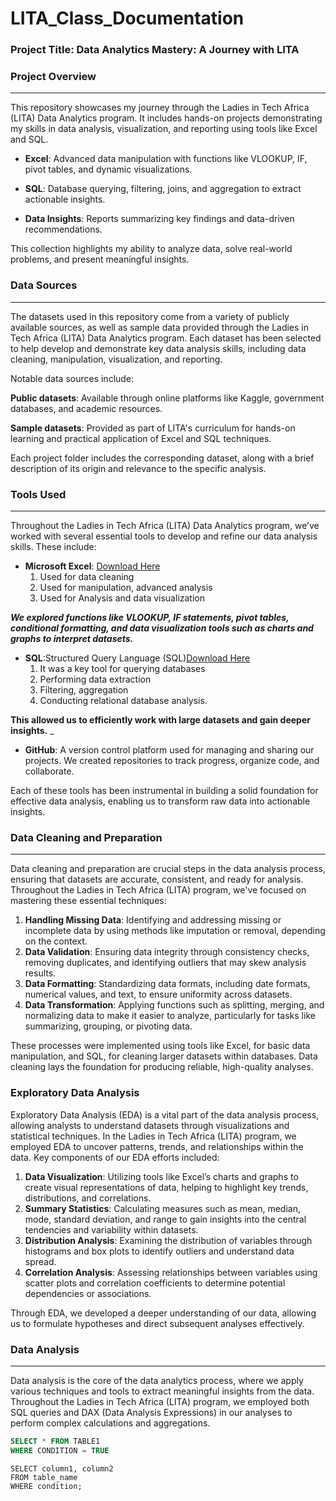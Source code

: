 # LITA_Class_Documentation

### Project Title: Data Analytics Mastery: A Journey with LITA

### Project Overview
---
This repository showcases my journey through the Ladies in Tech Africa (LITA) Data Analytics program. It includes hands-on projects demonstrating my skills in data analysis, visualization, and reporting using tools like Excel and SQL.

- **Excel**: Advanced data manipulation with functions like VLOOKUP, IF, pivot tables, and dynamic visualizations.

- **SQL**: Database querying, filtering, joins, and aggregation to extract actionable insights.

 - **Data Insights**: Reports summarizing key findings and data-driven recommendations.

This collection highlights my ability to analyze data, solve real-world problems, and present meaningful insights.

### Data Sources
---
The datasets used in this repository come from a variety of publicly available sources, as well as sample data provided through the Ladies in Tech Africa (LITA) Data Analytics program. Each dataset has been selected to help develop and demonstrate key data analysis skills, including data cleaning, manipulation, visualization, and reporting.

Notable data sources include:

**Public datasets**: Available through online platforms like Kaggle, government databases, and academic resources.

**Sample datasets**: Provided as part of LITA's curriculum for hands-on learning and practical application of Excel and SQL techniques.

Each project folder includes the corresponding dataset, along with a brief description of its origin and relevance to the specific analysis.

### Tools Used
---
Throughout the Ladies in Tech Africa (LITA) Data Analytics program, we’ve worked with several essential tools to develop and refine our data analysis skills. These include:

- **Microsoft Excel**: [Download Here](https://gtbank-my.sharepoint.com/:x:/p/esther_akintujoye/EbZwglF38apArkFuBJ7VmU4BpwtrqjEBwbAcTioMwOe_TA?e=1GRHwK)
  1. Used for data cleaning
  2. Used for manipulation, advanced analysis
  3. Used for Analysis and data visualization
  
 _**We explored functions like VLOOKUP, IF statements, pivot tables, conditional formatting, and data visualization tools such as charts and graphs to interpret datasets.**_

- **SQL**:Structured Query Language (SQL)[Download Here]()
  1. It was a key tool for querying databases
  2. Performing data extraction
  3. Filtering, aggregation
  4. Conducting relational database analysis.
  
 **This allowed us to efficiently work with large datasets and gain deeper insights.**
_
- **GitHub**: A version control platform used for managing and sharing our projects. We created repositories to track progress, organize code, and collaborate.

Each of these tools has been instrumental in building a solid foundation for effective data analysis, enabling us to transform raw data into actionable insights.

### Data Cleaning and Preparation
---
Data cleaning and preparation are crucial steps in the data analysis process, ensuring that datasets are accurate, consistent, and ready for analysis. Throughout the Ladies in Tech Africa (LITA) program, we've focused on mastering these essential techniques:

1. **Handling Missing Data**: Identifying and addressing missing or incomplete data by using methods like imputation or removal, depending on the context.
2. **Data Validation**: Ensuring data integrity through consistency checks, removing duplicates, and identifying outliers that may skew analysis results.
3. **Data Formatting**: Standardizing data formats, including date formats, numerical values, and text, to ensure uniformity across datasets.
4. **Data Transformation**: Applying functions such as splitting, merging, and normalizing data to make it easier to analyze, particularly for tasks like summarizing, grouping, or pivoting data.

These processes were implemented using tools like Excel, for basic data manipulation, and SQL, for cleaning larger datasets within databases. Data cleaning lays the foundation for producing reliable, high-quality analyses.

### Exploratory Data Analysis
Exploratory Data Analysis (EDA) is a vital part of the data analysis process, allowing analysts to understand datasets through visualizations and statistical techniques. In the Ladies in Tech Africa (LITA) program, we employed EDA to uncover patterns, trends, and relationships within the data. Key components of our EDA efforts included:

1. **Data Visualization**: Utilizing tools like Excel’s charts and graphs to create visual representations of data, helping to highlight key trends, distributions, and correlations.
2. **Summary Statistics**: Calculating measures such as mean, median, mode, standard deviation, and range to gain insights into the central tendencies and variability within datasets.
3.  **Distribution Analysis**: Examining the distribution of variables through histograms and box plots to identify outliers and understand data spread.
4. **Correlation Analysis**: Assessing relationships between variables using scatter plots and correlation coefficients to determine potential dependencies or associations.

Through EDA, we developed a deeper understanding of our data, allowing us to formulate hypotheses and direct subsequent analyses effectively.

### Data Analysis
---
Data analysis is the core of the data analytics process, where we apply various techniques and tools to extract meaningful insights from the data. Throughout the Ladies in Tech Africa (LITA) program, we employed both SQL queries and DAX (Data Analysis Expressions) in our analyses to perform complex calculations and aggregations.

```SQL
SELECT * FROM TABLE1
WHERE CONDITION = TRUE
```
```
SELECT column1, column2
FROM table_name
WHERE condition;
```
